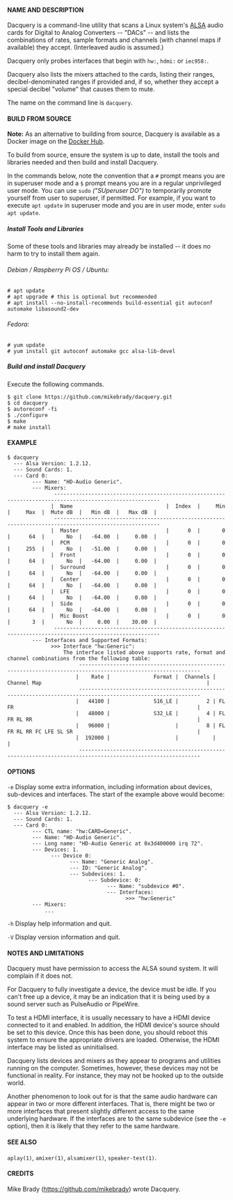 #### NAME AND DESCRIPTION
Dacquery is a command-line utility that scans a Linux system's [ALSA](https://www.alsa-project.org/) audio cards for Digital to Analog Converters -- "DACs" -- and lists the combinations of rates, sample formats and channels
(with channel maps if available) they accept. (Interleaved audio is assumed.)

Dacquery only probes interfaces that begin with `hw:`, `hdmi:` or `iec958:`.

Dacquery also lists the mixers  attached to the cards, listing their ranges, decibel-denominated ranges if provided and, if so, whether they accept a special decibel "volume" that causes them to mute.

The name on the command line is `dacquery`.

#### BUILD FROM SOURCE
**Note:** As an alternative to building from source, Dacquery is available as a Docker image on the [Docker Hub](https://hub.docker.com/r/mikebrady/dacquery).

To build from source, ensure the system is up to date, install the tools and libraries needed and then build and install Dacquery.

In the commands below, note the convention that a `#` prompt means you are in superuser mode and a `$` prompt means you are in a regular unprivileged user mode. You can use `sudo` *("SUperuser DO")* to temporarily promote yourself from user to superuser, if permitted. For example, if you want to execute `apt update` in superuser mode and you are in user mode, enter `sudo apt update`.

##### Install Tools and Libraries
Some of these tools and libraries may already be installed -- it does no harm to try to install them again.
###### Debian / Raspberry Pi OS / Ubuntu:
```
# apt update
# apt upgrade # this is optional but recommended
# apt install --no-install-recommends build-essential git autoconf automake libasound2-dev
```
###### Fedora:
```
# yum update
# yum install git autoconf automake gcc alsa-lib-devel
```
##### Build and install Dacquery
Execute the following commands.
```
$ git clone https://github.com/mikebrady/dacquery.git
$ cd dacquery
$ autoreconf -fi
$ ./configure
$ make
# make install
```

#### EXAMPLE

```
$ dacquery
  --- Alsa Version: 1.2.12.
  --- Sound Cards: 1.
  --- Card 0:
        --- Name: "HD-Audio Generic".
        --- Mixers:
               --------------------------------------------------------------------------------------------------------
              |  Name                              |  Index  |     Min  |     Max  |  Mute dB  |   Min dB  |   Max dB  |
               --------------------------------------------------------------------------------------------------------
              |  Master                            |      0  |       0  |      64  |       No  |   -64.00  |     0.00  |
              |  PCM                               |      0  |       0  |     255  |       No  |   -51.00  |     0.00  |
              |  Front                             |      0  |       0  |      64  |       No  |   -64.00  |     0.00  |
              |  Surround                          |      0  |       0  |      64  |       No  |   -64.00  |     0.00  |
              |  Center                            |      0  |       0  |      64  |       No  |   -64.00  |     0.00  |
              |  LFE                               |      0  |       0  |      64  |       No  |   -64.00  |     0.00  |
              |  Side                              |      0  |       0  |      64  |       No  |   -64.00  |     0.00  |
              |  Mic Boost                         |      0  |       0  |       3  |       No  |     0.00  |    30.00  |
               --------------------------------------------------------------------------------------------------------
        --- Interfaces and Supported Formats:
              >>> Interface "hw:Generic":
                  The interface listed above supports rate, format and channel combinations from the following table:
                       -------------------------------------------------------------------------------------------------------------
                      |    Rate |              Format |  Channels | Channel Map                                                     |
                       -------------------------------------------------------------------------------------------------------------
                      |   44100 |              S16_LE |         2 | FL FR                                                           |
                      |   48000 |              S32_LE |         4 | FL FR RL RR                                                     |
                      |   96000 |                     |         8 | FL FR RL RR FC LFE SL SR                                        |
                      |  192000 |                     |           |                                                                 |
                       -------------------------------------------------------------------------------------------------------------
```
#### OPTIONS
`-e` Display some extra information, including information about devices, sub-devices and interfaces. The start of the example above would become:
```
$ dacquery -e
  --- Alsa Version: 1.2.12.
  --- Sound Cards: 1.
  --- Card 0:
        --- CTL name: "hw:CARD=Generic".
        --- Name: "HD-Audio Generic".
        --- Long name: "HD-Audio Generic at 0x3d400000 irq 72".
        --- Devices: 1.
              --- Device 0:
                    --- Name: "Generic Analog".
                    --- ID: "Generic Analog".
                    --- Subdevices: 1.
                          --- Subdevice: 0:
                                --- Name: "subdevice #0".
                                --- Interfaces:
                                      >>> "hw:Generic"
        --- Mixers:
            ...
```

`-h` Display help information and quit.

`-V` Display version information and quit.

#### NOTES AND LIMITATIONS
Dacquery must have permission to access the ALSA sound system. It will complain if it does not.

For Dacquery to fully investigate a device, the device must be idle. If you can't free up a device, it may be an indication that it is being used by a sound server such as PulseAudio or PipeWire.

To test a HDMI interface, it is usually necessary to have a HDMI device connected to it and enabled. In addition, the HDMI device's source should be set to this device. Once this has been done, you should reboot this system to ensure the appropriate drivers are loaded. Otherwise, the HDMI interface may be listed as uninitialised.

Dacquery lists devices and mixers as they appear to programs and utilities running on the computer. Sometimes, however, these devices may not be functional in reality. For instance, they may not be hooked up to the outside world.

Another phenomenon to look out for is that the same audio hardware can appear in two or more different interfaces. That is, there might be two or more interfaces that present slightly different access to the same underlying hardware. If the interfaces are to the same subdevice (see the `-e` option), then it is likely that they refer to the same hardware.

#### SEE ALSO
`aplay(1)`, `amixer(1)`, `alsamixer(1)`, `speaker-test(1)`.

#### CREDITS
Mike Brady (https://github.com/mikebrady) wrote Dacquery.
